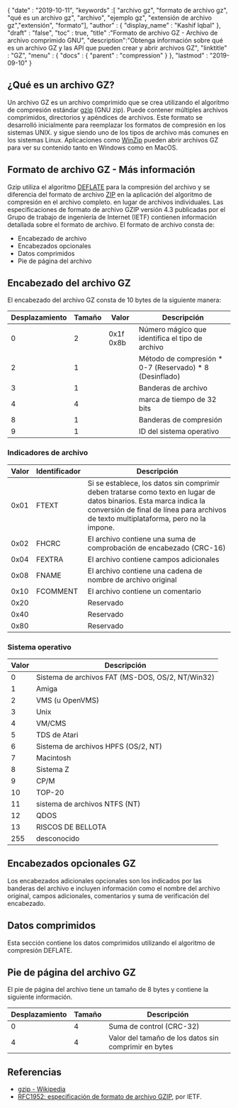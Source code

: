 {
  "date" : "2019-10-11",
  "keywords" :[ "archivo gz", "formato de archivo gz", "qué es un archivo gz", "archivo", "ejemplo gz", "extensión de archivo gz","extensión", "formato"],
  "author" : {
    "display_name" : "Kashif Iqbal"
},
  "draft" : "false",
  "toc" : true,
  "title" :"Formato de archivo GZ - Archivo de archivo comprimido GNU",
  "description":"Obtenga información sobre qué es un archivo GZ y las API que pueden crear y abrir archivos GZ",
  "linktitle" : "GZ",
  "menu" : {
    "docs" : {
      "parent" : "compression"
}
},
  "lastmod" : "2019-09-10"
}

## ¿Qué es un archivo GZ?

Un archivo GZ es un archivo comprimido que se crea utilizando el algoritmo de compresión estándar [gzip](https://en.wikipedia.org/wiki/Gzip) (GNU zip). Puede contener múltiples archivos comprimidos, directorios y apéndices de archivos. Este formato se desarrolló inicialmente para reemplazar los formatos de compresión en los sistemas UNIX. y sigue siendo uno de los tipos de archivo más comunes en los sistemas Linux. Aplicaciones como [WinZip](https://www.winzip.com/en/) pueden abrir archivos GZ para ver su contenido tanto en Windows como en MacOS.

## Formato de archivo GZ - Más información

Gzip utiliza el algoritmo [DEFLATE](https://en.wikipedia.org/wiki/DEFLATE) para la compresión del archivo y se diferencia del formato de archivo [ZIP](/es/compression/zip/) en la aplicación del algoritmo de compresión en el archivo completo. en lugar de archivos individuales. Las especificaciones de formato de archivo GZIP versión 4.3 publicadas por el Grupo de trabajo de ingeniería de Internet (IETF) contienen información detallada sobre el formato de archivo. El formato de archivo consta de:

* Encabezado de archivo
* Encabezados opcionales
* Datos comprimidos
* Pie de página del archivo

## Encabezado del archivo GZ ##

El encabezado del archivo GZ consta de 10 bytes de la siguiente manera:

|Desplazamiento|Tamaño|Valor|Descripción
---|---|---|---|
|0|2|0x1f 0x8b|Número mágico que identifica el tipo de archivo
|2|1| |Método de compresión * 0-7 (Reservado) * 8 (Desinflado)
|3|1| |Banderas de archivo
|4|4| |marca de tiempo de 32 bits
|8|1| |Banderas de compresión
|9|1| |ID del sistema operativo

### Indicadores de archivo ###

|Valor|Identificador|Descripción
---|---|---|
|0x01|FTEXT|Si se establece, los datos sin comprimir deben tratarse como texto en lugar de datos binarios. Esta marca indica la conversión de final de línea para archivos de texto multiplataforma, pero no la impone.
|0x02|FHCRC|El archivo contiene una suma de comprobación de encabezado (CRC-16)
|0x04|FEXTRA|El archivo contiene campos adicionales
|0x08|FNAME|El archivo contiene una cadena de nombre de archivo original
|0x10|FCOMMENT|El archivo contiene un comentario
|0x20| |Reservado
|0x40| |Reservado
|0x80| |Reservado

### Sistema operativo ###

|Valor|Descripción
---|---|
|0|Sistema de archivos FAT (MS-DOS, OS/2, NT/Win32)
|1|Amiga
|2|VMS (u OpenVMS)
|3|Unix
|4|VM/CMS
|5|TDS de Atari
|6|Sistema de archivos HPFS (OS/2, NT)
|7|Macintosh
|8|Sistema Z
|9|CP/M
|10|TOP-20
|11|sistema de archivos NTFS (NT)
|12|QDOS
|13|RISCOS DE BELLOTA
|255|desconocido

## Encabezados opcionales GZ ##

Los encabezados adicionales opcionales son los indicados por las banderas del archivo e incluyen información como el nombre del archivo original, campos adicionales, comentarios y suma de verificación del encabezado.

## Datos comprimidos ##

Esta sección contiene los datos comprimidos utilizando el algoritmo de compresión DEFLATE.

## Pie de página del archivo GZ ##

El pie de página del archivo tiene un tamaño de 8 bytes y contiene la siguiente información.

|Desplazamiento|Tamaño|Descripción
---|---|---|
|0|4|Suma de control (CRC-32)
|4|4|Valor del tamaño de los datos sin comprimir en bytes

## Referencias ##

* [gzip - Wikipedia](https://en.wikipedia.org/wiki/Gzip)
* [RFC1952: especificación de formato de archivo GZIP](https://datatracker.ietf.org/doc/html/rfc1952), por IETF.

